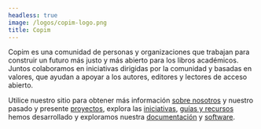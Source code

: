 ```yaml
---
headless: true
image: /logos/copim-logo.png
title: Copim
---
```


Copim es una comunidad de personas y organizaciones que trabajan para construir un futuro más justo y más abierto para los libros académicos. Juntos colaboramos en iniciativas dirigidas por la comunidad y basadas en valores, que ayudan a apoyar a los autores, editores y lectores de acceso abierto.

Utilice nuestro sitio para obtener más información <a href="/#about-us" class="highlight-About">sobre nosotros</a> y nuestro pasado y presente <a href="/#projects" class="highlight-Projects">proyectos</a>, explora las <a href="/#initiatives" class="highlight-Initiatives">iniciativas</a>, <a href="/#resources" class="highlight-Resources">guías y recursos</a> hemos desarrollado y exploramos nuestra <a href="/#documentation" class="highlight-Documentation">documentación</a> y <a href="/#software" class="highlight-Software">software</a>.